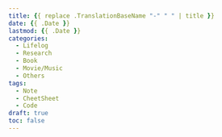 ```yaml
---
title: {{ replace .TranslationBaseName "-" " " | title }}
date: {{ .Date }}
lastmod: {{ .Date }}
categories:
  - Lifelog
  - Research
  - Book
  - Movie/Music
  - Others
tags:
  - Note
  - CheetSheet
  - Code
draft: true
toc: false
---
```


